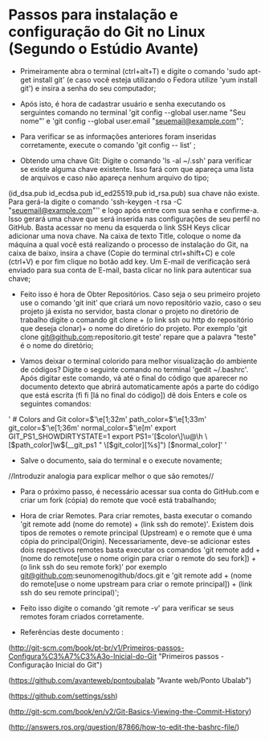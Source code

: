﻿# Passos para instalação e configuração do Git no Linux (Segundo o Estúdio Avante)

* Primeiramente abra o terminal (ctrl+alt+T) e digite o comando 'sudo apt-get install git' (e caso você esteja utilizando o Fedora utilize 'yum install git') e insira a senha do seu computador;

* Após isto, é hora de cadastrar usuário e senha executando os serguintes comando no terminal 'git config --global user.name "Seu nome"' e 'git config --global user.email "seuemail@example.com"';

* Para verificar se as informações anteriores foram inseridas corretamente, execute o comando  'git config -- list' ;

* Obtendo uma chave  Git: Digite o comando 'ls -al ~/.ssh' para verificar se existe alguma chave existente. Isso fará com que apareça uma lista de arquivos e caso não apareça nenhum arquivo do tipo;

(id_dsa.pub
id_ecdsa.pub
id_ed25519.pub
id_rsa.pub)
sua chave não existe. Para gerá-la digite o comando 'ssh-keygen -t rsa -C "seuemail@example.com"'' e logo após entre com sua senha e confirme-a. Isso gerará uma chave que será inserida nas configurações de seu perfil no GitHub. Basta acessar no menu da esquerda o link SSH Keys clicar adicionar uma nova chave. Na caixa de texto Title, coloque o nome da máquina a qual você está realizando o processo de instalação do Git, na caixa de baixo, insira a chave (Copie do terminal ctrl+shift+C) e cole (ctrl+V) e por fim clique no botão add key. Um E-mail de verificação será enviado para sua conta de E-mail, basta clicar no link para autenticar sua chave;

* Feito isso é hora de Obter Repositórios. Caso seja o seu primeiro projeto use o comando 'git init' que criará um novo repositório vazio, caso o seu projeto já exista no servidor, basta clonar o projeto no diretório de trabalho digite o comando git clone + (o link ssh ou http do repositório que deseja clonar)+ o nome do diretório do projeto. Por exemplo 'git clone git@github.com:repositorio.git teste' repare que a palavra "teste" é o nome do diretório;

* Vamos deixar o terminal colorido para melhor visualização do ambiente de códigos? Digite o seguinte comando no terminal 
'gedit ~/.bashrc'. Após digitar este comando, vá até o final do código que aparecer no documento detexto que abrirá automaticamente após a parte do código que está escrita (fi fi [lá no final do código]) dê dois Enters e cole os seguintes comandos: 

' # Colors and Git
color=$'\e[1;32m'
path_color=$'\e[1;33m'
git_color=$'\e[1;36m'
normal_color=$'\e[m'
export GIT_PS1_SHOWDIRTYSTATE=1
export PS1='\[$color\]\u@\h \[$path_color\]\w$(__git_ps1 " \[$git_color\][%s]") \[$normal_color\]' '

* Salve o documento, saia do terminal e o execute novamente;

//Introduzir analogia para explicar melhor o que são remotes//

* Para o próximo passo, é necessário acessar sua conta do GitHub.com e criar um fork (cópia) do remote que você está trabalhando;

* Hora de criar Remotes. Para criar remotes, basta executar o comando 'git remote add (nome do remote) + (link ssh do remote)'.
Existem dois tipos de remotes o remote principal (Upstream) e o remote que é uma cópia do principal(Origin). Necessariamente, deve-se adicionar estes dois respectivos remotes basta executar os comandos 'git remote add + (nome do remote[use o nome origin para criar o remote do seu fork]) + (o link ssh do seu remote fork)' por exemplo git@github.com:seunomenogithub/docs.git e 'git remote add + (nome do remote[use o nome upstream para criar o remote principal]) + (link ssh do seu remote principal)';

* Feito isso digite o comando  'git remote -v'  para verificar se seus remotes foram criados corretamente.

* Referências deste documento :

(http://git-scm.com/book/pt-br/v1/Primeiros-passos-Configura%C3%A7%C3%A3o-Inicial-do-Git "Primeiros passos -Configuração Inicial do Git") 

(https://github.com/avanteweb/pontoubalab "Avante web/Ponto Ubalab")

(https://github.com/settings/ssh)

(http://git-scm.com/book/en/v2/Git-Basics-Viewing-the-Commit-History)

(http://answers.ros.org/question/87866/how-to-edit-the-bashrc-file/)
 